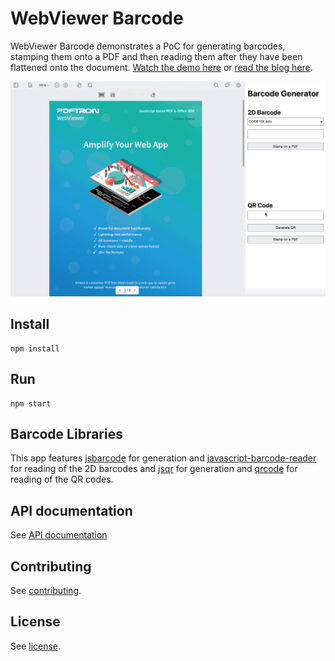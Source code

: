 # WebViewer Barcode

WebViewer Barcode demonstrates a PoC for generating barcodes, stamping them onto a PDF and then reading them after they have been flattened onto the document. [Watch the demo here](https://youtu.be/KCUL3HoFxkM) or [read the blog here](https://apryse.com/blog/annotation/stamp-and-read-barcode-on-pdfs-with-pdftron-sdk).

![Screenshot](https://github.com/ApryseSDK/webviewer-barcode/blob/master/barcode.gif)

## Install

```
npm install
```

## Run

```
npm start
```

## Barcode Libraries

This app features [jsbarcode](https://github.com/lindell/JsBarcode) for generation and [javascript-barcode-reader](https://github.com/mubaidr/Javascript-Barcode-Reader) for reading of the 2D barcodes and [jsqr](https://github.com/cozmo/jsQR) for generation and [qrcode](https://github.com/soldair/node-qrcode) for reading of the QR codes.

## API documentation

See [API documentation](https://docs.apryse.com/api/web/global.html#WebViewer__anchor)

## Contributing

See [contributing](./CONTRIBUTING.md).

## License

See [license](./LICENSE).
